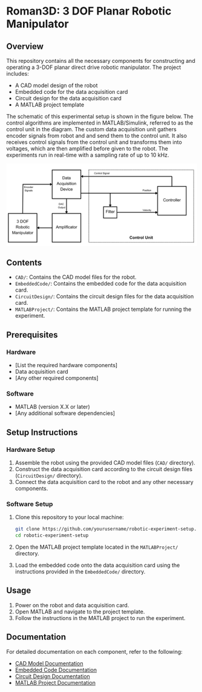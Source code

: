 # Roman3D: 3 DOF Planar Robotic Manipulator

## Overview

This repository contains all the necessary components for constructing and operating a 3-DOF planar direct drive robotic manipulator. The project includes:

* A CAD model design of the robot
* Embedded code for the data acquisition card
* Circuit design for the data acquisition card
* A MATLAB project template

The schematic of this experimental setup is shown in the figure below. The control algorithms are implemented in MATLAB/Simulink, referred to as the control unit in the diagram. The custom data acquisition unit gathers encoder signals from robot and and send them to the control unit.  It also receives control signals from the control unit and transforms them into voltages, which are then amplified before given to the robot. The experiments run in real-time with a sampling rate of up to 10 kHz.

![Experimental Setup Schematic](figs/setup.png)

## Contents

- `CAD/`: Contains the CAD model files for the robot.
- `EmbeddedCode/`: Contains the embedded code for the data acquisition card.
- `CircuitDesign/`: Contains the circuit design files for the data acquisition card.
- `MATLABProject/`: Contains the MATLAB project template for running the experiment.

## Prerequisites

### Hardware

- [List the required hardware components]
- Data acquisition card
- [Any other required components]

### Software

- MATLAB (version X.X or later)
- [Any additional software dependencies]

## Setup Instructions

### Hardware Setup

1. Assemble the robot using the provided CAD model files (`CAD/` directory).
2. Construct the data acquisition card according to the circuit design files (`CircuitDesign/` directory).
3. Connect the data acquisition card to the robot and any other necessary components.

### Software Setup

1. Clone this repository to your local machine:
    ```sh
    git clone https://github.com/yourusername/robotic-experiment-setup.git
    cd robotic-experiment-setup
    ```

2. Open the MATLAB project template located in the `MATLABProject/` directory.
3. Load the embedded code onto the data acquisition card using the instructions provided in the `EmbeddedCode/` directory.

## Usage

1. Power on the robot and data acquisition card.
2. Open MATLAB and navigate to the project template.
3. Follow the instructions in the MATLAB project to run the experiment.

## Documentation

For detailed documentation on each component, refer to the following:

- [CAD Model Documentation](./CAD/README.md)
- [Embedded Code Documentation](./EmbeddedCode/README.md)
- [Circuit Design Documentation](./CircuitDesign/README.md)
- [MATLAB Project Documentation](./MATLABProject/README.md)
